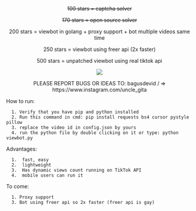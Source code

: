 <p align="center">
<del>100 stars = captcha solver</del>
</p><p align="center">
<del>170 stars = open source solver</del>
</p><p align="center">
200 stars = viewbot in golang + proxy support + bot multiple videos same time
</p><p align="center">
250 stars = viewbot using freer api (2x faster)
</p><p align="center">
500 stars = unpatched viewbot using real tiktok api
</p>


<!--

<p align="center"> 
<img src="https://st.hreativ.com/new.png"></img>
</p>

-->

<p align="center"> 
<img src="https://st.hreativ.com/new.png"></img>
</p>
<p align="center">
  PLEASE REPORT BUGS OR IDEAS TO: bagusdevid / => https://www.instagram.com/uncle_gita
</p>

How to run:
```
  1. Verify that you have pip and python installed
  2. Run this command in cmd: pip install requests bs4 cursor pystyle pillow
  3. replace the video id in config.json by yours
  4. run the python file by double clicking on it or type: python viewbot.py
```

Advantages:
```
  1.  fast, easy
  2.  lightweight
  3.  Has dynamic views count running on TikTok API
  4.  mobile users can run it
```
To come:
```
  1. Proxy support
  3. Bot using freer api so 2x faster (freer api is gay)
```
